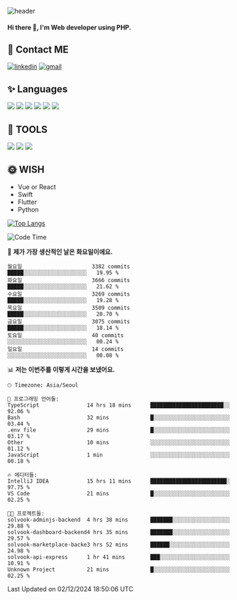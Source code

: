 ![header](https://capsule-render.vercel.app/api?type=waving&color=auto&height=300&section=header&text=Elin&fontSize=90&animation=twinkling)

#### Hi there 👋, I'm <b>Web developer</b> using PHP. ####

<!--
- 🔭 I’m currently working on Uniwill
- 🌱 I’m currently learning Vue or React or Python.
-->

<!---#### I am PHP developer --->

## 💌 Contact ME ###
[<img src='https://img.shields.io/badge/-EunjiKo-%230A66C2?style=flat-square&logo=LinkedIn&logoColor=white' alt='linkedin'>](https://www.linkedin.com/in/https://www.linkedin.com/in/eunji-ko-00a907164//)  [<img src='https://img.shields.io/badge/-einee214%40gmail.com-%23EA4335?style=flat-square&logo=Gmail&logoColor=white' alt='gmail'>](einee214@gmail.com)  


## ✨ Languages
<img src='https://img.shields.io/badge/-PHP-%23777BB4?style=for-the-badge&logo=PHP&logoColor=white'> <img src='https://img.shields.io/badge/-Laravel-%23FF2D20?style=for-the-badge&logo=Laravel&logoColor=white'> <img src='https://img.shields.io/badge/Jquery-%230769AD?style=for-the-badge&logo=Jquery&logoColor=white'> <img src='https://img.shields.io/badge/CSS3-%231572B6?style=for-the-badge&logo=CSS3&logoColor=white'> <img src='https://img.shields.io/badge/Bootstrap-%237952B3?style=for-the-badge&logo=Bootstrap&logoColor=white' > <img src='https://img.shields.io/badge/MySQL-%234479A1?style=for-the-badge&logo=MySQL&logoColor=white' >

## 🌷 TOOLS
<img src='https://img.shields.io/badge/PHPSTORM-%23000000?style=for-the-badge&logo=PhpStorm&logoColor=white' > <img src='https://img.shields.io/badge/GitLab-%23FCA121?style=for-the-badge&logo=GitLab&logoColor=white' > <img src='https://img.shields.io/badge/GitHub-%23181717?style=for-the-badge&logo=GitHub&logoColor=white'>


## 🌞 WISH
- Vue or React
- Swift
- Flutter
- Python


[![Top Langs](https://github-readme-stats.vercel.app/api/top-langs/?username=ein214&layout=compact)](https://github.com/anuraghazra/github-readme-stats)

<!--START_SECTION:waka-->
![Code Time](http://img.shields.io/badge/Code%20Time-3%2C919%20hrs%2047%20mins-blue)

📅 **제가 가장 생산적인 날은 화요일이에요.** 

```text
월요일                      3382 commits        █████░░░░░░░░░░░░░░░░░░░░   19.95 % 
화요일                      3666 commits        █████░░░░░░░░░░░░░░░░░░░░   21.62 % 
수요일                      3269 commits        █████░░░░░░░░░░░░░░░░░░░░   19.28 % 
목요일                      3509 commits        █████░░░░░░░░░░░░░░░░░░░░   20.70 % 
금요일                      3075 commits        █████░░░░░░░░░░░░░░░░░░░░   18.14 % 
토요일                      40 commits          ░░░░░░░░░░░░░░░░░░░░░░░░░   00.24 % 
일요일                      14 commits          ░░░░░░░░░░░░░░░░░░░░░░░░░   00.08 % 
```


📊 **저는 이번주를 이렇게 시간을 보냈어요.** 

```text
🕑︎ Timezone: Asia/Seoul

💬 프로그래밍 언어들: 
TypeScript               14 hrs 18 mins      ███████████████████████░░   92.06 % 
Bash                     32 mins             █░░░░░░░░░░░░░░░░░░░░░░░░   03.44 % 
.env file                29 mins             █░░░░░░░░░░░░░░░░░░░░░░░░   03.17 % 
Other                    10 mins             ░░░░░░░░░░░░░░░░░░░░░░░░░   01.12 % 
JavaScript               1 min               ░░░░░░░░░░░░░░░░░░░░░░░░░   00.18 % 

🔥 에디터들: 
IntelliJ IDEA            15 hrs 11 mins      ████████████████████████░   97.75 % 
VS Code                  21 mins             █░░░░░░░░░░░░░░░░░░░░░░░░   02.25 % 

🐱‍💻 프로젝트들: 
solvook-adminjs-backend  4 hrs 38 mins       ███████░░░░░░░░░░░░░░░░░░   29.88 % 
solvook-dashboard-backend4 hrs 35 mins       ███████░░░░░░░░░░░░░░░░░░   29.57 % 
solvook-marketplace-backe3 hrs 52 mins       ██████░░░░░░░░░░░░░░░░░░░   24.98 % 
solvook-api-express      1 hr 41 mins        ███░░░░░░░░░░░░░░░░░░░░░░   10.91 % 
Unknown Project          21 mins             █░░░░░░░░░░░░░░░░░░░░░░░░   02.25 % 
```


 Last Updated on 02/12/2024 18:50:06 UTC
<!--END_SECTION:waka-->

<!---![GitHub stats](https://github-readme-stats.vercel.app/api?username=ein214&show_icons=true&theme=dracula)  --->




